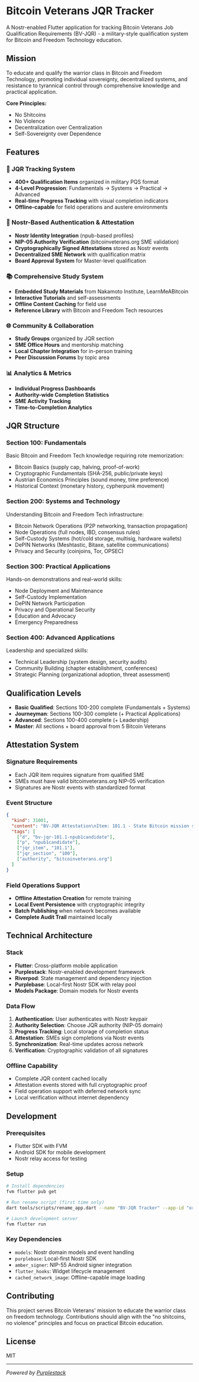 # Bitcoin Veterans JQR Tracker

A Nostr-enabled Flutter application for tracking Bitcoin Veterans Job Qualification Requirements (BV-JQR) - a military-style qualification system for Bitcoin and Freedom Technology education.

## Mission

To educate and qualify the warrior class in Bitcoin and Freedom Technology, promoting individual sovereignty, decentralized systems, and resistance to tyrannical control through comprehensive knowledge and practical application.

**Core Principles:**
- No Shitcoins
- No Violence  
- Decentralization over Centralization
- Self-Sovereignty over Dependence

## Features

### 🎯 JQR Tracking System
- **400+ Qualification Items** organized in military PQS format
- **4-Level Progression**: Fundamentals → Systems → Practical → Advanced
- **Real-time Progress Tracking** with visual completion indicators
- **Offline-capable** for field operations and austere environments

### 🔐 Nostr-Based Authentication & Attestation
- **Nostr Identity Integration** (npub-based profiles)
- **NIP-05 Authority Verification** (bitcoinveterans.org SME validation)
- **Cryptographically Signed Attestations** stored as Nostr events
- **Decentralized SME Network** with qualification matrix
- **Board Approval System** for Master-level qualification

### 📚 Comprehensive Study System
- **Embedded Study Materials** from Nakamoto Institute, LearnMeABitcoin
- **Interactive Tutorials** and self-assessments
- **Offline Content Caching** for field use
- **Reference Library** with Bitcoin and Freedom Tech resources

### 🌐 Community & Collaboration
- **Study Groups** organized by JQR section
- **SME Office Hours** and mentorship matching
- **Local Chapter Integration** for in-person training
- **Peer Discussion Forums** by topic area

### 📊 Analytics & Metrics
- **Individual Progress Dashboards**
- **Authority-wide Completion Statistics**
- **SME Activity Tracking**
- **Time-to-Completion Analytics**

## JQR Structure

### Section 100: Fundamentals
Basic Bitcoin and Freedom Tech knowledge requiring rote memorization:
- Bitcoin Basics (supply cap, halving, proof-of-work)
- Cryptographic Fundamentals (SHA-256, public/private keys)
- Austrian Economics Principles (sound money, time preference)
- Historical Context (monetary history, cypherpunk movement)

### Section 200: Systems and Technology
Understanding Bitcoin and Freedom Tech infrastructure:
- Bitcoin Network Operations (P2P networking, transaction propagation)
- Node Operations (full nodes, IBD, consensus rules)
- Self-Custody Systems (hot/cold storage, multisig, hardware wallets)
- DePIN Networks (Meshtastic, Bitaxe, satellite communications)
- Privacy and Security (coinjoins, Tor, OPSEC)

### Section 300: Practical Applications
Hands-on demonstrations and real-world skills:
- Node Deployment and Maintenance
- Self-Custody Implementation
- DePIN Network Participation
- Privacy and Operational Security
- Education and Advocacy
- Emergency Preparedness

### Section 400: Advanced Applications
Leadership and specialized skills:
- Technical Leadership (system design, security audits)
- Community Building (chapter establishment, conferences)
- Strategic Planning (organizational adoption, threat assessment)

## Qualification Levels

- **Basic Qualified**: Sections 100-200 complete (Fundamentals + Systems)
- **Journeyman**: Sections 100-300 complete (+ Practical Applications)  
- **Advanced**: Sections 100-400 complete (+ Leadership)
- **Master**: All sections + board approval from 5 Bitcoin Veterans

## Attestation System

### Signature Requirements
- Each JQR item requires signature from qualified SME
- SMEs must have valid bitcoinveterans.org NIP-05 verification
- Signatures are Nostr events with standardized format

### Event Structure
```json
{
  "kind": 31001,
  "content": "BV-JQR Attestation\nItem: 101.1 - State Bitcoin mission statement\nCandidate: npub1candidate...\nSME: npub1sme...\nDate: 2024-01-15T10:30:00Z\nNotes: Optional comments",
  "tags": [
    ["d", "bv-jqr-101.1-npub1candidate"],
    ["p", "npub1candidate"],
    ["jqr_item", "101.1"],
    ["jqr_section", "100"],
    ["authority", "bitcoinveterans.org"]
  ]
}
```

### Field Operations Support
- **Offline Attestation Creation** for remote training
- **Local Event Persistence** with cryptographic integrity
- **Batch Publishing** when network becomes available
- **Complete Audit Trail** maintained locally

## Technical Architecture

### Stack
- **Flutter**: Cross-platform mobile application
- **Purplestack**: Nostr-enabled development framework
- **Riverpod**: State management and dependency injection
- **Purplebase**: Local-first Nostr SDK with relay pool
- **Models Package**: Domain models for Nostr events

### Data Flow
1. **Authentication**: User authenticates with Nostr keypair
2. **Authority Selection**: Choose JQR authority (NIP-05 domain)
3. **Progress Tracking**: Local storage of completion status
4. **Attestation**: SMEs sign completions via Nostr events
5. **Synchronization**: Real-time updates across network
6. **Verification**: Cryptographic validation of all signatures

### Offline Capability
- Complete JQR content cached locally
- Attestation events stored with full cryptographic proof
- Field operation support with deferred network sync
- Local verification without internet dependency

## Development

### Prerequisites
- Flutter SDK with FVM
- Android SDK for mobile development
- Nostr relay access for testing

### Setup
```bash
# Install dependencies
fvm flutter pub get

# Run rename script (first time only)
dart tools/scripts/rename_app.dart --name "BV-JQR Tracker" --app-id "org.bitcoinveterans.jqr"

# Launch development server
fvm flutter run
```

### Key Dependencies
- `models`: Nostr domain models and event handling
- `purplebase`: Local-first Nostr SDK
- `amber_signer`: NIP-55 Android signer integration
- `flutter_hooks`: Widget lifecycle management
- `cached_network_image`: Offline-capable image loading

## Contributing

This project serves Bitcoin Veterans' mission to educate the warrior class on freedom technology. Contributions should align with the "no shitcoins, no violence" principles and focus on practical Bitcoin education.

## License

MIT

---

*Powered by [Purplestack](https://purplestack.io)*